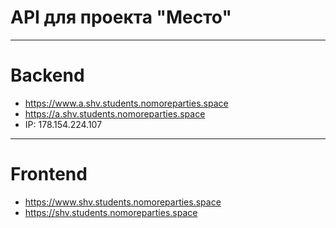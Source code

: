 #  API для проекта "Место" #
_______________

# Backend #
* https://www.a.shv.students.nomoreparties.space
* https://a.shv.students.nomoreparties.space
* IP: 178.154.224.107
_______

# Frontend #
* https://www.shv.students.nomoreparties.space
* https://shv.students.nomoreparties.space
